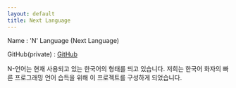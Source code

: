 ```yaml
---
layout: default
title: Next Language
---
```


 Name : 'N' Language (Next Language)

 GitHub(private) : [GitHub](https://github.com/jeong000307/N-Language)
 
 N-언어는 현재 사용되고 있는 한국어의 형태를 띄고 있습니다. 저희는 한국어 화자의 빠른 프로그래밍 언어 습득을 위해 이 프로젝트를 구성하게 되었습니다.
